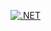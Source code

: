 [![.NET](https://github.com/kuznecovIT/Codes/actions/workflows/dotnet2.yml/badge.svg)](https://github.com/kuznecovIT/Codes/actions/workflows/dotnet2.yml)
